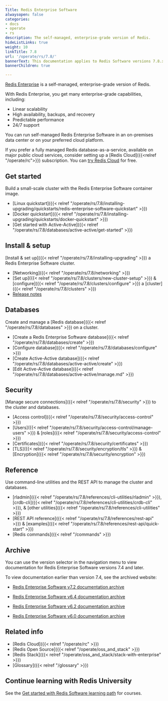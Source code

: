 ```yaml
---
Title: Redis Enterprise Software
alwaysopen: false
categories:
- docs
- operate
- rs
description: The self-managed, enterprise-grade version of Redis.
hideListLinks: true
weight: 10
linkTitle: 7.8
url: '/operate/rs/7.8/'
bannerText: This documentation applies to Redis Software versions 7.8.x.
bannerChildren: true

---
```


[Redis Enterprise](https://redis.io/enterprise/) is a self-managed, enterprise-grade version of Redis.

With Redis Enterprise, you get many enterprise-grade capabilities, including:
- Linear scalability
- High availability, backups, and recovery
- Predictable performance
- 24/7 support

You can run self-managed Redis Enterprise Software in an on-premises data center or on your preferred cloud platform.

If you prefer a fully managed Redis database-as-a-service, available on major public cloud services, consider setting up a [Redis Cloud]({{<relref "/operate/rc">}}) subscription. You can [try Redis Cloud](https://redis.io/try-free/) for free.

## Get started
Build a small-scale cluster with the Redis Enterprise Software container image.
- [Linux quickstart]({{< relref "/operate/rs/7.8/installing-upgrading/quickstarts/redis-enterprise-software-quickstart" >}})
- [Docker quickstart]({{< relref "/operate/rs/7.8/installing-upgrading/quickstarts/docker-quickstart" >}})
- [Get started with Active-Active]({{< relref "/operate/rs/7.8/databases/active-active/get-started" >}})

## Install & setup
[Install & set up]({{< relref "/operate/rs/7.8/installing-upgrading" >}}) a Redis Enterprise Software cluster.
- [Networking]({{< relref "/operate/rs/7.8/networking" >}})
- [Set up]({{< relref "/operate/rs/7.8/clusters/new-cluster-setup" >}}) & [configure]({{< relref "/operate/rs/7.8/clusters/configure" >}}) a [cluster]({{< relref "/operate/rs/7.8/clusters" >}})
- [Release notes](https://redis.io/docs/latest/operate/rs/release-notes/)

## Databases
Create and manage a [Redis database]({{< relref "/operate/rs/7.8/databases" >}}) on a cluster.
- [Create a Redis Enterprise Software database]({{< relref "/operate/rs/7.8/databases/create" >}})
- [Configure database]({{< relref "/operate/rs/7.8/databases/configure" >}})
- [Create Active-Active database]({{< relref "/operate/rs/7.8/databases/active-active/create" >}})
- [Edit Active-Active database]({{< relref "/operate/rs/7.8/databases/active-active/manage.md" >}})

## Security
[Manage secure connections]({{< relref "/operate/rs/7.8/security" >}}) to the cluster and databases.
- [Access control]({{< relref "/operate/rs/7.8/security/access-control" >}})
- [Users]({{< relref "/operate/rs/7.8/security/access-control/manage-users" >}}) & [roles]({{< relref "/operate/rs/7.8/security/access-control" >}})
- [Certificates]({{< relref "/operate/rs/7.8/security/certificates" >}})
- [TLS]({{< relref "/operate/rs/7.8/security/encryption/tls" >}}) & [Encryption]({{< relref "/operate/rs/7.8/security/encryption" >}})

## Reference
Use command-line utilities and the REST API to manage the cluster and databases.
- [rladmin]({{< relref "/operate/rs/7.8/references/cli-utilities/rladmin" >}}), [crdb-cli]({{< relref "/operate/rs/7.8/references/cli-utilities/crdb-cli" >}}), & [other utilities]({{< relref "/operate/rs/7.8/references/cli-utilities" >}})
- [REST API reference]({{< relref "/operate/rs/7.8/references/rest-api" >}}) & [examples]({{< relref "/operate/rs/7.8/references/rest-api/quick-start" >}})
- [Redis commands]({{< relref "/commands" >}})

## Archive

You can use the version selector in the navigation menu to view documentation for Redis Enterprise Software versions 7.4 and later.

To view documentation earlier than version 7.4, see the archived website:

- [Redis Enterprise Software v7.2 documentation archive](https://docs.redis.com/7.2/rs/) 

- [Redis Enterprise Software v6.4 documentation archive](https://docs.redis.com/6.4/rs/) 

- [Redis Enterprise Software v6.2 documentation archive](https://docs.redis.com/6.2/rs/) 

- [Redis Enterprise Software v6.0 documentation archive](https://docs.redis.com/6.0/rs/)


## Related info
- [Redis Cloud]({{< relref "/operate/rc" >}})
- [Redis Open Source]({{< relref "/operate/oss_and_stack" >}})
- [Redis Stack]({{< relref "/operate/oss_and_stack/stack-with-enterprise" >}})
- [Glossary]({{< relref "/glossary" >}})

## Continue learning with Redis University

See the [Get started with Redis Software learning path](https://university.redis.io/learningpath/an0mgw5bjpjfbe?_gl=1*4gjdoe*_gcl_au*MTkyMTIyOTY3Mi4xNzM5MTk5Mjc4) for courses.

